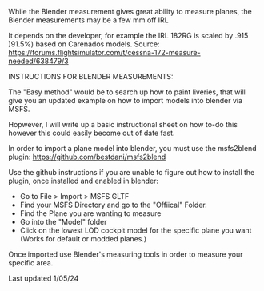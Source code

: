 While the Blender measurement gives great ability to measure planes, the Blender measurements may be a few mm off IRL


It depends on the developer, for example the IRL 182RG is scaled by .915 )91.5%) based on Carenados models.
Source: https://forums.flightsimulator.com/t/cessna-172-measure-needed/638479/3

INSTRUCTIONS FOR BLENDER MEASUREMENTS:

The "Easy method" would be to search up how to paint liveries, that will give you an updated example on how to import models into blender via MSFS.



Hopwever,
I will write up a basic instructional sheet on how to-do this however this could easily become out of date fast.

In order to import a plane model into blender, you must use the msfs2blend plugin:
https://github.com/bestdani/msfs2blend

Use the github instructions if you are unable to figure out how to install the plugin, once installed and enabled in blender:

- Go to File > Import > MSFS GLTF
- Find your MSFS Directory and go to the "Offiical" Folder.
- Find the Plane you are wanting to measure
- Go into the "Model" folder
- Click on the lowest LOD cockpit model for the specific plane you want (Works for default or modded planes.)

Once imported use Blender's measuring tools in order to measure your specific area.

Last updated 1/05/24
